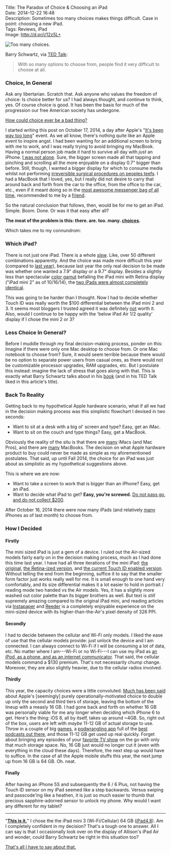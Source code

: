 Title: The Paradox of Choice & Choosing an iPad  
Date: 2014-12-22 16:48  
Description: Sometimes too many choices makes things difficult. Case in point: choosing a new iPad.  
Tags: Reviews, iPad  
Image: http://d.pr/i/12z5L+  

![Too many choices.][too]

Barry Schwartz, via [TED Talk][ted]:

> With so many options to choose from, people find it very difficult to choose at all.

### Choice, In General

Ask any libertarian. Scratch that. Ask anyone who values the freedom of choice: Is choice better for us? I had always thought, and continue to think, yes. Of course choice is good. It has been the basis for much of the progression our free American society has undergone. 

[How could choice ever be a bad thing?][wikipedia]

I started writing this post on October 17, 2014, a day after Apple's "[It's been way too long][9to5mac]" event. As we all know, there's nothing quite like an Apple event to inspire angst. I had been wanting for an additional screen to bring with me to work, and I was really trying to avoid bringing my MacBook. Having a normal person job made it hard to survive all day with *just* an iPhone. [I was not alone][macstories]. Sure, the bigger screen made all that tapping and pinching and scrolling all the more enjoyable on a display 0.7" bigger than before. Still, though, I wanted a bigger display for which to consume media whilst not performing [irreversible surgical procedures on peoples teefs][wikipedia 2]. I had a MacBook that I loved, yes, but I really did not desire to carry that around back and forth from the car to the office, from the office to the car, etc., even if it meant doing so in the [most awesome messenger bag of all time][missionworkshop], recommended to me by a [friend][twitter]. 

So the natural conclusion that follows, then, would be for me to get an iPad. Simple. Boom. Done. Or was it that easy after all?

**The meat of the problem is this: there. are. too. many. [choices][staticworld].**

Which takes me to my connundrom:

### Which iPad?

There is not just one iPad. There is a whole *[slew][d]*. Like, over 50 different combinations apparently. And the choice was made more difficult this year (compared to [last year][engadget]), because last year the only real decision to be made was whether one wanted a 7.9" display or a 9.7" display. Besides a slightly less than spectacular [color gamut][anandtech] befalling the iPad mini with Retina display ("iPad mini 2" as of 10/16/14), the [two iPads were almost completely identical][daringfireball]. 

This was going to be harder than I thought. Now I had to decide whether Touch ID was really worth the $100 differential between the iPad mini 2 and 3. It seems most bloggers I trusted agreed it was definitely [not][sixcolors] worth it. Also, would I continue to be happy with the 'below iPad Air 1/2 quality' display if I chose the mini 2 or 3? 

### Less Choice In General?

Before I muddle through my final decision-making process, ponder on this:
Imagine if there were only one Mac desktop to choose from. Or one Mac notebook to choose from? Sure, it would seem terrible because there would be no option to separate power users from casual ones, as there would not be customizable processor upgrades, RAM upgrades, etc. But I postulate this instead: imagine the lack of stress that goes along with that. This is exactly what Barry Schwartz talks about in his [book][apple] (and in his TED Talk liked in this article's title).

### Back To Reality

Getting back to my hypothetical Apple hardware scenario, what if all we had in the decision making process was this simplistic flowchart I devised in two seconds: 

* Want to sit at a desk with a big ol' screen and type? Easy, get an iMac.
* Want to sit on the couch and type things? Easy, get a MacBook.

Obviously the reality of the situ is that there are [many][d 2] iMacs (and Mac Pros), and there are [many][d 3] MacBooks. The decision on what Apple hardware product to buy could never be made as simple as my aforementioned postulates. That said, up until Fall 2014, the choice for an iPad was just about as simplistic as my hypothetical suggestions above. 

This is where we are now:

* Want to take a screen to work that is bigger than an iPhone? Easy, get an iPad.
* Want to decide what iPad to get? **Easy, you're screwed.** [Do not pass go, and do not collect $200][wikipedia 3]. 

After October 16, 2014 there were now many iPads (and relatively [many][d 4] iPhones as of last month) to choose from.

### How I Decided

#### Firstly

The mini sized iPad is just a gem of a device. I ruled out the Air-sized models fairly early on in the decision making process, much as I had done this time last year. I have had all three iterations of the mini iPad: [the original][wikipedia 4], [the Retina-ized version][wikipedia 5], and [the current Touch ID enabled version][wikipedia 6]. Without telling the end from the beginning, suffice it to say that the smaller form factor just works really well for me. It is small enough to one hand very comfortably, and its size differential makes it a lot easier to hold in portrait / reading mode two handed vs the Air models. Yes, it has a slightly more washed out color palette than its bigger brothers as well. But text is *still* supremely amazing compared to the original iPad mini, and reading articles via [Instapaper][apple 2] and [Reeder][apple 3] is a completely enjoyable experience on the mini-sized device with its higher-than-the-Air's pixel density of 326 PPI.

#### Secondly

I had to decide between the cellular and Wi-Fi only models. I liked the ease of use that the cellular models provide: just unlock the device and I am connected. I can always connect to Wi-Fi if I will be consuming a lot of data, etc. No matter where I am---Wi-Fi or no Wi-Fi---I can use my iPad as [an iPod, as a phone, and as an internet communicator][macrumors]. That said, the cellular models command a $130 premium. That's not necessarily chump change. Moreover, they are also slightly heavier, due to the cellular radios involved. 

#### Thirdly

This year, the capacity choices were a little convoluted. [Much has been said][daringfireball 2] about Apple's [seemingly] purely operationally-motivated choice to double up only the second and third tiers of storage, leaving the bottom of the lineup with a measly 16 GB. I had gone back and forth on whether 16 GB was personally viable for me any longer when deciding which iPhone 6 to get. Here's the thing: iOS 8, all by itself, takes up around ~4GB. So, right out of the box, users are left with *maybe* 11-12 GB of actual storage to use. Throw in a couple of big [games][apple 4], a [podwrangling app][apple 5] full of the [best podcasts out there][apple 6], and those 11-12 GB get used up real quickly. Forget about bringing any episodes of your [favorite TV show][apple 7] on the go with only that much storage space. No, 16 GB just would no longer cut it (even with everything in the cloud these days). Therefore, the next step up would have to suffice. In the case of all the Apple mobile stuffs this year, the next jump up from 16 GB is 64 GB. Oh. neat. 

#### Finally

After having an iPhone 5S and subsequently the 6 / 6 Plus, not having the Touch ID sensor on my iPad seemed like a step backwards. Versus swiping and passcode'ing like a heathen, it is just so much easier to thumb that precious sapphire-adorned sensor to unlock my phone. Why would I want any different for my tablet?

***

"**[This is it.][youtube]**"
I chose the the iPad mini 3 (Wi-Fi/Cellular) 64 GB ([iPad4,8][everymac]). Am I completely confident in my decision? That's a tough one to answer. All I can say is that I occasionally look over on the display of Allison's iPad Air and wonder, could Barry Schwartz be right in this situation too? 

[That's all I have to say about that.][youtube 2]

[9to5mac]: http://9to5mac.com/2014/10/08/its-been-way-too-long-apple-sends-out-invites-for-thursday-october-16th-ipad-mac-event/ "Apple invites everyone to its October 16th iPad/Mac event"
[anandtech]: http://www.anandtech.com/show/7519/apple-ipad-mini-with-retina-display-reviewed/3 "AnandTech reviews the iPad mini with Retina Display"
[apple]: https://itunes.apple.com/us/book/the-paradox-of-choice/id360603357?mt=11&at=1l3vx9s "The Paradox of Choice on iBooks Store"
[apple 2]: https://itunes.apple.com/us/app/instapaper/id288545208?mt=8&at=1l3vx9s "Instapaper on the App Store"
[apple 3]: https://itunes.apple.com/us/app/id697846300?at=1l3vx9s "Reeder 2 on the App Store"
[apple 4]: https://itunes.apple.com/us/app/real-racing-3/id556164008?at=1l3vx9s "Real Racing 3 on the App Store"
[apple 5]: https://itunes.apple.com/us/app/overcast-podcast-player/id888422857?mt=8&at=1l3vx9s "Overcast on the App Store"
[apple 6]: https://itunes.apple.com/us/podcast/melton/id928565652?at=1l3vx9s "'Melton' podcast"
[apple 7]: https://itunes.apple.com/us/tv-season/star-wars-rebels-vol.-1/id920938545?at=1l3vx9s "Star Wars Rebels, Vol. 1 on the iTunes Store"
[d]: http://d.pr/i/NkVV+ "iPad choices"
[d 2]: http://d.pr/i/1cAIe+ "Desktop Mac choices"
[d 3]: http://d.pr/i/18S6o+ "Mac laptop choices"
[d 4]: http://d.pr/i/18aMe+ "iPhone choices"
[daringfireball]: http://daringfireball.net/2013/11/the_retina_ipad_mini "John Gruber reviews the Retina iPad mini"
[daringfireball 2]: http://daringfireball.net/2014/10/ipad_air_2 "John Gruber reviews the iPad Air 2"
[engadget]: http://www.engadget.com/2013/11/15/ipad-mini-retina-display-review/ "Engadget reviews the Retina iPad mini"
[everymac]: http://www.everymac.com/systems/apple/ipad/specs/apple-ipad-mini-3-a1600-wi-fi-cellular-lte-specs.html "Specs for iPad mini with Retina display"
[macrumors]: http://www.macrumors.com/2014/01/09/7-years-ago-jobs-iphone/ "iPhone, seven years later"
[macstories]: http://www.macstories.net/stories/ipads-for-work/ "Federico Viticci on using an iPad for work"
[missionworkshop]: http://missionworkshop.com/products/bags/messenger/roll_top/small_monty.php "Mission Workshop bag (should have gotten the gray color)"
[sixcolors]: http://sixcolors.com/2014/12/my-favorite-things-hardware/ "Jason Snell's favorite things for the holiday season 2014"
[staticworld]: http://core0.staticworld.net/images/article/2014/10/apple-product-line-up-100525358-orig.jpg "Apple product lineup"
[ted]: http://www.ted.com/talks/barry_schwartz_on_the_paradox_of_choice "Barry Schwartz: 'Paradox of Choice'"
[too]: http://d.pr/i/12z5L+ "Too many choices." 
[twitter]: https://twitter.com/johnmyankee "John Yankee on Twitter"
[wikipedia]: https://en.wikipedia.org/wiki/The_Paradox_of_Choice "Wikipedia: 'The Paradox of Choice'"
[wikipedia 2]: https://en.wikipedia.org/wiki/Dentistry "Wikipedia: Dentistry"
[wikipedia 3]: http://en.wikipedia.org/wiki/Do_not_pass_Go._Do_not_collect_$200. "Wikipedia: 'Do not pass go, do not collect $200'"
[wikipedia 4]: https://en.wikipedia.org/wiki/IPad_Mini_(1st_generation) "Wikipedia: iPad mini (1st generation)"
[wikipedia 5]: https://en.wikipedia.org/wiki/IPad_Mini_2 "Wikipedia: iPad mini 2"
[wikipedia 6]: https://en.wikipedia.org/wiki/IPad_Mini_3 "Wikipedia: iPad mini 3"
[youtube]: http://www.youtube.com/watch?v=WflkuBweSYo&amp;t=1m15s "Kenny Loggins & Michael McDonald-This is it"
[youtube 2]: https://www.youtube.com/watch?v=Otm4RusESNU "YouTube: That's All I Have To Say About That- Forrest Gump Quote"